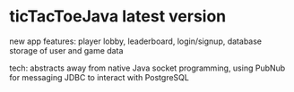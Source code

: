 # ticTacToeJava latest version

new app features: player lobby, leaderboard, login/signup, database storage of user and game data

tech:
        abstracts away from native Java socket programming, using PubNub for messaging
        JDBC to interact with PostgreSQL 
